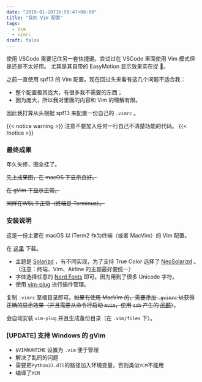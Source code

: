 ```yaml
---
date: "2019-01-28T16:59:47+08:00"
title: "我的 Vim 配置"
tags:
  - Vim
  - vimrc
draft: false
---
```


使用 VSCode 需要记住另一套快捷键。尝试过在 VSCode 里面使用 Vim 模式但是还是不太好用。
尤其是其自带的 EasyMotion 显示效果实在捉 🐔。

之前一直使用 spf13 的 Vim 配置。现在回过头来看有这几个问题不适合我：

- 整个配置极其庞大，有很多我不需要的东西；
- 因为庞大，所以我对里面的内容和 Vim 的理解有限。

因此我打算从头根据 spf13 来配置一份自己的 `.vimrc` 。

{{< notice warning >}}
注意不要加入任何一行自己不清楚功能的代码。
{{< /notice >}}

### 最终成果

年久失修，图全挂了。

~~先上成果图，在 macOS 下显示良好。~~


~~在 gVim 下显示正常。~~


~~同样在WSL下正常（终端是 Terminus）。~~


### 安装说明

这是一份主要在 macOS 以 iTerm2 作为终端（或者 MacVim）的 Vim 配置。

在 [这里](https://github.com/yzlnew/dotfiles) 下载。

- 主题是 [Solarizd](https://ethanschoonover.com/solarized/) ，有不同实现，为了支持 True Color 选择了 [NeoSolarizd](https://github.com/icymind/NeoSolarized) 。（注意：终端、Vim、Airline 的主题最好要统一）
- 字体选择任意的 [Nerd Fonts](https://nerdfonts.com) 即可。因为用到了很多
  Unicode 字符。
- 使用 [vim-plug](https://github.com/junegunn/vim-plug) 进行插件管理。

复制 `.vimrc` 至根目录即可。~~如果有使用 MacVim 的，需要添加 `.gvimrc` 以获得正确的显示效果（并且需要从命令行启动 `mvim`，使用 `zsh` 产生的 [问题](https://github.com/b4winckler/macvim/wiki/Troubleshooting)）~~。

会自动安装 `vim-plug` 并且生成备份目录（在 `.vim/files` 下）。

### [UPDATE] 支持 Windows 的 gVim

- `$VIMRUNTIME` 设置为 `.vim` 便于管理
- 解决了乱码的问题
- 需要把`Python37.dll`的路径加入环境变量，否则类似`YCM`不能用
- 编译了`YCM`
